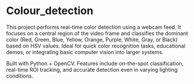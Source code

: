# Colour_detection
This project performs real-time color detection using a webcam feed. It focuses on a central region of the video frame and classifies the dominant color (Red, Green, Blue, Yellow, Orange, Purple, White, Gray, or Black) based on HSV values. Ideal for quick color recognition tasks, educational demos, or integrating basic computer vision into larger systems.

Built with Python + OpenCV.
Features include on-the-spot classification, real-time ROI tracking, and accurate detection even in varying lighting conditions.
